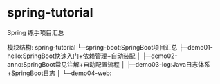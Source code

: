 # spring-tutorial
Spring 练手项目汇总

模块结构:
spring-tutorial
└─spring-boot:SpringBoot项目汇总
    ├─demo01-hello:SpringBoot快速入门+依赖管理+自动装配
    │
    ├─demo02-anno:SpringBoot常见注解+自动配置流程
    │
    ├─demo03-log:Java日志体系+SpringBoot日志
    │
    └─demo04-web:
